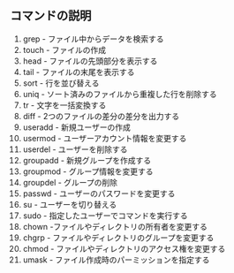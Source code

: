 ## コマンドの説明

1. grep - ファイル中からデータを検索する
1. touch - ファイルの作成
1. head - ファイルの先頭部分を表示する
1. tail - ファイルの末尾を表示する
1. sort - 行を並び替える
1. uniq - ソート済みのファイルから重複した行を削除する
1. tr - 文字を一括変換する
1. diff - 2つのファイルの差分の差分を出力する
1. useradd - 新規ユーザーの作成
1. usermod - ユーザーアカウント情報を変更する
1. userdel - ユーザーを削除する
1. groupadd - 新規グループを作成する
1. groupmod - グループ情報を変更する
1. groupdel - グループの削除
1. passwd - ユーザーのパスワードを変更する
1. su - ユーザーを切り替える
1. sudo - 指定したユーザーでコマンドを実行する
1. chown -ファイルやディレクトリの所有者を変更する 
1. chgrp - ファイルやディレクトリのグループを変更する
1. chmod - ファイルやディレクトリのアクセス権を変更する
1. umask - ファイル作成時のパーミッションを指定する
